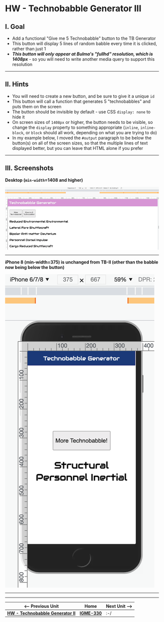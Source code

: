 # HW - Technobabble Generator III

## I. Goal

- Add a functional "Give me 5 Technobabble" button to the TB Generator
- This button will display 5 lines of random babble every time it is clicked, rather than just 1
- ***This button will only appear at Bulma's "fullhd" resolution, which is 1408px*** - so you will need to write another media query to support this resolution

<hr>

## II. Hints

- You will need to create a new button, and be sure to give it a unique `id`
- This button will call a function that generates 5 "technobabbles" and puts them on the screen
- The button should be invisible by default - use CSS `display: none` to hide it
- On screen sizes of `1408px` or higher, the button needs to be visible, so change the `display` property to something appropriate (`inline`, `inline-block`, or `block` should all work, depending on what you are trying to do)
- In my example below, I moved the `#output` paragraph to be below the button(s) on all of the screen sizes, so that the multiple lines of text displayed better, but you can leave that HTML alone if you prefer

<hr>

## III. Screenshots

**Desktop (`min-width`=1408 and higher)**

![screenshot](_images/_technobabble/HW-technobabble-15.png)

<hr>

**iPhone 8 (min-width=375) is unchanged from TB-II (other than the babble now being below the button)**

![screenshot](_images/_technobabble/HW-technobabble-16.png)

<hr><hr>

| <-- Previous Unit | Home | Next Unit -->
| --- | --- | --- 
|  [**HW - Technobabble Generator II**](HW-technobabble-2.md) |  [**IGME-330**](../README.md) | :-/
